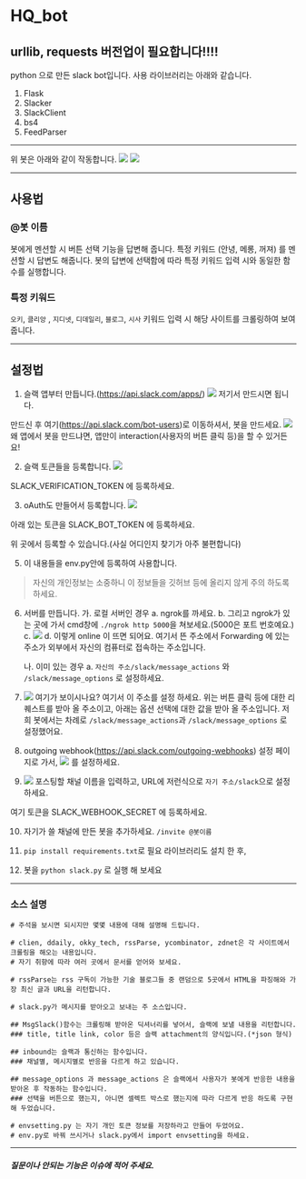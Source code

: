# HQ_bot

## urllib, requests 버전업이 필요합니다!!!!

python 으로 만든 slack bot입니다. 사용 라이브러리는 아래와 같습니다.

1. Flask
2. Slacker
3. SlackClient
4. bs4
5. FeedParser

---

위 봇은 아래와 같이 작동합니다.
![](https://raw.githubusercontent.com/hero0926/HQ_bot/master/1.gif)
![](https://raw.githubusercontent.com/hero0926/HQ_bot/master/2.gif)

---

## 사용법

### @봇 이름

봇에게 멘션할 시 버튼 선택 기능을 답변해 줍니다.
특정 키워드 (안녕, 메롱, 꺼져) 를 멘션할 시 답변도 해줍니다.
봇의 답변에 선택함에 따라 특정 키워드 입력 시와 동일한 함수를 실행합니다.

### 특정 키워드

`오키`, `클리앙` , `지디넷`, `디데일리`, `블로그`, `시사` 키워드 입력 시 해당 사이트를 크롤링하여 보여줍니다.

---

## 설정법

1. 슬랙 앱부터 만듭니다.(https://api.slack.com/apps/)
![](https://www.fullstackpython.com/img/160604-simple-python-slack-bot/sign-in-slack.png)
저기서 만드시면 됩니다.

만드신 후 여기(https://api.slack.com/bot-users)로 이동하셔서, 봇을 만드세요.
![](https://www.fullstackpython.com/img/160604-simple-python-slack-bot/custom-bot-users.png)
왜 앱에서 봇을 만드냐면, 앱만이 interaction(사용자의 버튼 클릭 등)을 할 수 있거든요!

2. 슬랙 토큰들을 등록합니다.
![](https://github.com/hero0926/HQ_bot/blob/master/slack1.PNG?raw=true)

SLACK_VERIFICATION_TOKEN 에 등록하세요.

3. oAuth도 만들어서 등록합니다.
![](https://raw.githubusercontent.com/hero0926/HQ_bot/master/slack2.png)

아래 있는 토큰을 SLACK_BOT_TOKEN 에 등록하세요.


위 곳에서 등록할 수 있습니다.(사실 어디인지 찾기가 아주 불편합니다)

5. 이 내용들을 env.py안에 등록하여 사용합니다.
> 자신의 개인정보는 소중하니 이 정보들을 깃허브 등에 올리지 않게 주의 하도록 하세요.

6. 서버를 만듭니다.
	가. 로컬 서버인 경우
		a. ngrok를 까세요.
		b. 그리고 ngrok가 있는 곳에 가서 cmd창에 `./ngrok http 5000`을 쳐보세요.(5000은 포트 번호예요.)
		c. ![](https://realpython.com/images/blog_images/slack-api/ngrok.png)
		d. 이렇게 online 이 뜨면 되어요.
		여기서 뜬 주소에서 Forwarding 에 있는 주소가 외부에서 자신의 컴퓨터로 접속하는 주소입니다.

	나. 이미 있는 경우
		a. `자신의 주소/slack/message_actions` 와 `/slack/message_options` 로 설정하세요.


7. ![](/src/HQ_bot/slack3.png) 여기가 보이시나요?
여기서 이 주소를 설정 하세요.
위는 버튼 클릭 등에 대한 리퀘스트를 받아 올 주소이고, 아래는 옵션 선택에 대한 값을 받아 올 주소입니다.
저희 봇에서는 차례로 `/slack/message_actions`과 `/slack/message_options` 로 설정했어요.

8. outgoing webhook(https://api.slack.com/outgoing-webhooks) 설정 페이지로 가서, ![](https://realpython.com/images/blog_images/slack-api/slack-outgoing-webhooks.png) 를 설정하세요.

9. ![](https://realpython.com/images/blog_images/slack-api/slack-outgoing-webhooks-settings.png) 포스팅할 채널 이름을 입력하고, URL에 저런식으로 `자기 주소/slack`으로 설정하세요.

여기 토큰을 SLACK_WEBHOOK_SECRET 에 등록하세요.

10. 자기가 쓸 채널에 만든 봇을 추가하세요. `/invite @봇이름`

11. `pip install requirements.txt`로 필요 라이브러리도 설치 한 후,

12. 봇을 `python slack.py` 로 실행 해 보세요

---

### 소스 설명

```
# 주석을 보시면 되시지만 몇몇 내용에 대해 설명해 드립니다.

# clien, ddaily, okky_tech, rssParse, ycombinator, zdnet은 각 사이트에서 크롤링을 해오는 내용입니다.
# 자기 취향에 따라 여러 곳에서 문서를 얻어와 보세요.

# rssParse는 rss 구독이 가능한 기술 블로그들 중 랜덤으로 5곳에서 HTML을 파징해와 가장 최신 글과 URL을 리턴합니다.

# slack.py가 메시지를 받아오고 보내는 주 소스입니다.

## MsgSlack()함수는 크롤링해 받아온 딕셔너리를 넣어서, 슬랙에 보낼 내용을 리턴합니다.
### title, title link, color 등은 슬랙 attachment의 양식입니다.(*json 형식)

## inbound는 슬랙과 통신하는 함수입니다.
### 채널별, 메시지별로 반응을 다르게 하고 있습니다.

## message_options 과 message_actions 은 슬랙에서 사용자가 봇에게 반응한 내용을 받아온 후 작동하는 함수입니다.
### 선택을 버튼으로 했는지, 아니면 셀렉트 박스로 했는지에 따라 다르게 반응 하도록 구현 해 두었습니다.

# envsetting.py 는 자기 개인 토큰 정보를 저장하라고 만들어 두었어요.
# env.py로 바꿔 쓰시거나 slack.py에서 import envsetting을 하세요.

```

---

##### 질문이나 안되는 기능은 이슈에 적어 주세요.
